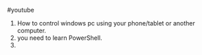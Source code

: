 #youtube 

1. How to control windows pc using your phone/tablet or another computer.
2. you need to learn PowerShell.
3. 